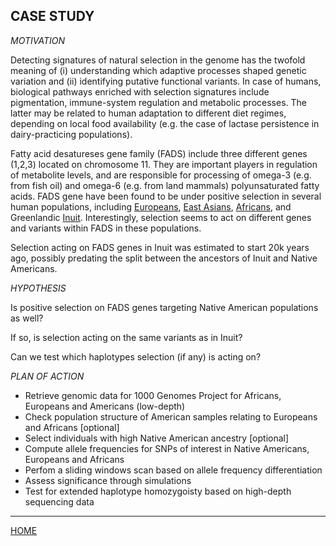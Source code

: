 
## CASE STUDY

*MOTIVATION*

Detecting signatures of natural selection in the genome has the twofold meaning of (i) understanding which adaptive processes shaped genetic variation and (ii) identifying putative functional variants.
In case of humans, biological pathways enriched with selection signatures include pigmentation, immune-system regulation and metabolic processes.
The latter may be related to human adaptation to different diet regimes, depending on local food availability (e.g. the case of lactase persistence in dairy-practicing populations).

Fatty acid desatureses gene family (FADS) include three different genes (1,2,3) located on chromosome 11.
They are important players in regulation of metabolite levels, and are responsible for processing of omega-3 (e.g. from fish oil) and omega-6 (e.g. from land mammals) polyunsaturated fatty acids.
FADS gene have been found to be under positive selection in several human populations, including [Europeans](http://www.ncbi.nlm.nih.gov/pubmed/26595274), [East Asians](http://www.ncbi.nlm.nih.gov/pubmed/26432246), [Africans](http://www.ncbi.nlm.nih.gov/pubmed/22503634), and Greenlandic [Inuit](http://www.ncbi.nlm.nih.gov/pubmed/26383953).
Interestingly, selection seems to act on different genes and variants within FADS in these populations.

Selection acting on FADS genes in Inuit was estimated to start 20k years ago, possibly predating the split between the ancestors of Inuit and Native Americans.

*HYPOTHESIS*

Is positive selection on FADS genes targeting Native American populations as well?

If so, is selection acting on the same variants as in Inuit?

Can we test which haplotypes selection (if any) is acting on?

*PLAN OF ACTION*

- Retrieve genomic data for 1000 Genomes Project for Africans, Europeans and Americans (low-depth)
- Check population structure of American samples relating to Europeans and Africans [optional]
- Select individuals with high Native American ancestry [optional]
- Compute allele frequencies for SNPs of interest in Native Americans, Europeans and Africans
- Perfom a sliding windows scan based on allele frequency differentiation
- Assess significance through simulations
- Test for extended haplotype homozygoisty based on high-depth sequencing data

------------------------

[HOME](https://github.com/mfumagalli/Weggis)





